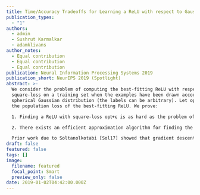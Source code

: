 ```yaml
---
title: Time/Accuracy Tradeoffs for Learning a ReLU with respect to Gaussian Marginals
publication_types:
  - "1"
authors:
  - admin
  - Sushrut Karmalkar
  - adamklivans
author_notes:
  - Equal contribution
  - Equal contribution
  - Equal contribution
publication: Neural Information Processing Systems 2019
publication_short: NeurIPS 2019 (Spotlight)
abstract: >-
  We consider the problem of computing the best-fitting ReLU with respect to
  square-loss on a training set when the examples have been drawn according to a
  spherical Gaussian distribution (the labels can be arbitrary). Let 𝗈𝗉𝗍<1 be
  the population loss of the best-fitting ReLU. We prove:

  1. Finding a ReLU with square-loss 𝗈𝗉𝗍+ϵ is as hard as the problem of learning sparse parities with noise, widely thought to be computationally intractable. This is the first hardness result for learning a ReLU with respect to Gaussian marginals, and our results imply -{\emph unconditionally}- that gradient descent cannot converge to the global minimum in polynomial time.

  2. There exists an efficient approximation algorithm for finding the best-fitting ReLU that achieves error O(opt^2/3). The algorithm uses a novel reduction to noisy halfspace learning with respect to 0/1 loss.

  Prior work due to Soltanolkotabi [Sol17] showed that gradient descent can find the best-fitting ReLU with respect to Gaussian marginals, if the training set is exactly labeled by a ReLU.
draft: false
featured: false
tags: []
image:
  filename: featured
  focal_point: Smart
  preview_only: false
date: 2019-01-02T04:42:00.000Z
---
```

